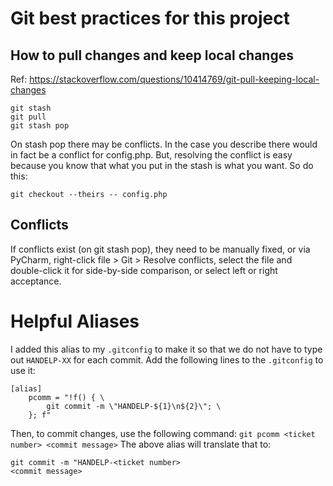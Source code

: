 # Git best practices for this project
## How to pull changes and keep local changes
Ref: https://stackoverflow.com/questions/10414769/git-pull-keeping-local-changes 
```
git stash
git pull
git stash pop
```
On stash pop there may be conflicts. In the case you describe there would in fact be a conflict for config.php. But, resolving the conflict is easy because you know that what you put in the stash is what you want. So do this:

`git checkout --theirs -- config.php`

## Conflicts
If conflicts exist (on git stash pop), they need to be manually fixed, or via PyCharm, right-click file > Git > Resolve conflicts, select the file and double-click it for side-by-side comparison, or select left or right acceptance.

# Helpful Aliases
I added this alias to my `.gitconfig` to make it so that we do not have to type out `HANDELP-XX` for each commit.
Add the following lines to the `.gitconfig` to use it:
```
[alias]
	pcomm = "!f() { \
		git commit -m \"HANDELP-${1}\n${2}\"; \
	}; f"
```
Then, to commit changes, use the following command: `git pcomm <ticket number> <commit message>`
The above alias will translate that to:
```
git commit -m "HANDELP-<ticket number>
<commit message>
```